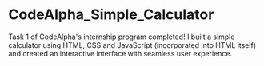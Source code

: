 # CodeAlpha_Simple_Calculator
Task 1 of CodeAlpha's internship program completed! I built a simple calculator using HTML, CSS and JavaScript (incorporated into HTML itself) and created an interactive interface with seamless user experience. 
